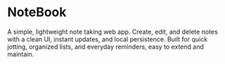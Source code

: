 # NoteBook
A simple, lightweight note taking web app. Create, edit, and delete notes with a clean UI, instant updates, and local persistence. Built for quick jotting, organized lists, and everyday reminders, easy to extend and maintain.
